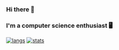 ### Hi there 👋
### I'm a computer science enthusiast 🖥️

<!--
**gxrj/gxrj** is a ✨ _special_ ✨ repository because its `README.md` (this file) appears on your GitHub profile.

Here are some ideas to get you started:

- 🔭 I’m currently working on ...
- 🌱 I’m currently learning ...
- 👯 I’m looking to collaborate on ...
- 🤔 I’m looking for help with ...
- 💬 Ask me about ...
- 📫 How to reach me: ...
- 😄 Pronouns: ...
- ⚡ Fun fact: ...
-->


[![langs](https://github-readme-stats.vercel.app/api/top-langs/?username=gxrj&theme=dracula&layout=compact)](https://github.com/gxrj/github-readme-stats) [![stats](https://github-readme-stats.vercel.app/api?username=gxrj&show_icons=true&theme=dracula)](https://github.com/gxrj/github-readme-stats)


  

